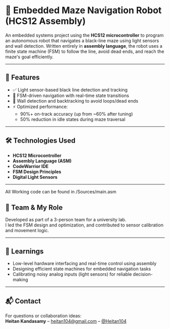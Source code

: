 # 🤖 Embedded Maze Navigation Robot (HCS12 Assembly)

An embedded systems project using the **HCS12 microcontroller** to program an autonomous robot that navigates a black-line maze using light sensors and wall detection. Written entirely in **assembly language**, the robot uses a finite state machine (FSM) to follow the line, avoid dead ends, and reach the maze's goal efficiently.

---

## 🚀 Features

- ✅ Light sensor-based black line detection and tracking  
- 🔁 FSM-driven navigation with real-time state transitions  
- 🧱 Wall detection and backtracking to avoid loops/dead ends  
- ⚡ Optimized performance:  
  - 90%+ on-track accuracy (up from ~60% after tuning)  
  - 50% reduction in idle states during maze traversal  

---

## 🛠️ Technologies Used

- **HCS12 Microcontroller**
- **Assembly Language (ASM)**
- **CodeWarrior IDE**
- **FSM Design Principles**
- **Digital Light Sensors**

---

All Working code can be found in /Sources/main.asm



## 👥 Team & My Role

Developed as part of a 3-person team for a university lab.  
I led the FSM design and optimization, and contributed to sensor calibration and movement logic.

---

## 🧠 Learnings

- Low-level hardware interfacing and real-time control using assembly
- Designing efficient state machines for embedded navigation tasks
- Calibrating noisy analog inputs (light sensors) for reliable decision-making

---

## 📬 Contact

For questions or collaboration ideas:  
**Heitan Kandasamy** – [heitan104@gmail.com](mailto:heitan104@gmail.com) – [@Heitan104](https://github.com/Heitan104)
